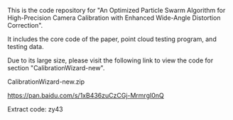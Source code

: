 This is the code repository for "An Optimized Particle Swarm Algorithm for High-Precision Camera Calibration with Enhanced Wide-Angle Distortion Correction".

It includes the core code of the paper, point cloud testing program, and testing data.

Due to its large size, please visit the following link to view the code for section "CalibrationWizard-new".

CalibrationWizard-new.zip

https://pan.baidu.com/s/1xB436zuCzCGj-MrmrgI0nQ

Extract code: zy43 

